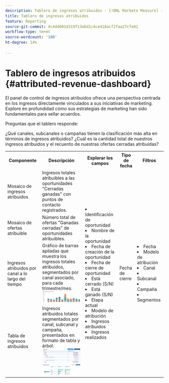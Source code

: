 ```yaml
---
description: Tablero de ingresos atribuidos - [!DNL Marketo Measure] - Producto
title: Tablero de ingresos atribuidos
feature: Reporting
source-git-commit: dc4dd001d319f13ebd1c4ce418acf2faa27cfe81
workflow-type: tm+mt
source-wordcount: '180'
ht-degree: 14%

---
```


# Tablero de ingresos atribuidos {#attributed-revenue-dashboard}

El panel de control de ingresos atribuidos ofrece una perspectiva centrada en los ingresos directamente vinculados a sus iniciativas de marketing. Explore en profundidad cómo sus estrategias de marketing han sido fundamentales para sellar acuerdos.

Preguntas que el tablero responde:

¿Qué canales, subcanales o campañas tienen la clasificación más alta en términos de ingresos atribuidos?
¿Cuál es la cantidad total de nuestros ingresos atribuidos y el recuento de nuestras ofertas cerradas atribuidas?

<table style="table-layout:auto"> 
<tbody>
  <tr> 
   <th>Componente</th> 
   <th>Descripción</th>
   <th>Explorar los campos</th>
   <th>Tipo de fecha</th>
   <th>Filtros</th>
  </tr>
  <tr>
    <td>Mosaico de ingresos atribuidos</td>
    <td>Ingresos totales atribuibles a las oportunidades "Cerradas ganadas" con puntos de contacto registrados.</td>
    <td rowspan="6"><li>Identificación de oportunidad</li>
<li>Nombre de la oportunidad</li>
<li>Fecha de creación de la oportunidad</li>
<li>Fecha de cierre de oportunidad</li>
<li>Está cerrado (S/N)</li>
<li>Está ganado (S/N)</li>
<li>Etapa actual</li>
<li>Modelo de atribución</li>
<li>Ingresos atribuidos</li>
<li>Ingresos realizados</li></td>
    <td rowspan="6">Fecha de cierre</td>
    <td rowspan="6"><li>Fecha</li>
<li>Modelo de atribución</li>
<li>Canal</li>
<li>Subcanal</li>
<li>Campaña</li>
<li>Segmentos</li></td>
  </tr>
  <tr>
    <td>Mosaico de ofertas atribuible</td>
    <td>Número total de ofertas "Ganadas cerradas" de oportunidades atribuibles.</td>
  </tr>
  <tr>
    <td>Ingresos atribuidos por canal a lo largo del tiempo</td>
    <td>Gráfico de barras apiladas que muestra los ingresos totales atribuidos, segmentados por canal asociado, para cada trimestre/mes.
    <br/><img src="assets/attributed-revenue-dashboard-1.png" width="600"></td>
  </tr>
  <tr>
    <td>Tabla de ingresos atribuidos</td>
    <td>Ingresos atribuidos totales segmentados por canal, subcanal y campaña, presentados en formato de tabla y árbol.
    <br/><img src="assets/attributed-revenue-dashboard-2.png" width="600">
    <br/><img src="assets/attributed-revenue-dashboard-3.png" width="600"></td>
  </tr>
  </tr>
</tbody>
</table>
